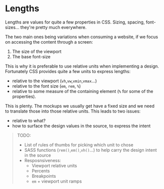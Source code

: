 Lengths
=======

Lengths are values for quite a few properties in CSS. Sizing, spacing, font-sizes... they're pretty much everywhere.

The two main ones being variations when consuming a website, if we focus on accessing the content through a screen:

 1. The size of the viewport
 2. The base font-size

This is why it is preferable to use relative units when implementing a design. Fortunately CSS provides quite a few units to express lengths:

 - relative to the viewport (`vh`,`vw`,`vmin`,`vmax`...)
 - relative to the font size (`em`, `rem`, `%`)
 - relative to some measure of the containing element (`%` for some of the properties).

This is plenty. The mockups we usually get have a fixed size and we need to translate those into those relative units. This leads to two issues:

 - relative to what?
 - how to surface the design values in the source, to express the intent

> TODO:
> - List of rules of thumbs for picking which unit to chose
> - SASS functions (`rem()`,`em()`,`vh()`...) to help carry the design intent in the source
> - Resposnsiveness:
>   - Viewport relative units
>   - Percents
>   - Breakpoints
>   - `em` + viewport unit ramps